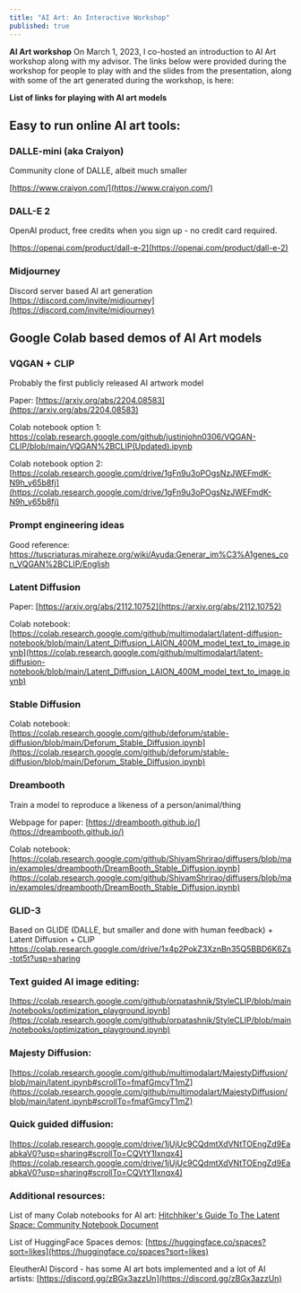 ```yaml
---
title: "AI Art: An Interactive Workshop"
published: true
---
```


**AI Art workshop**
On March 1, 2023, I co-hosted an introduction to AI Art workshop along with my advisor. The links below were provided during the workshop for people to play with and the slides from the presentation, along with some of the art generated during the workshop, is here:
<a href="/assets/AI Art.pdf" download>

</a>


**List of links for playing with AI art models**


## Easy to run online AI art tools:

### DALLE-mini (aka Craiyon)
Community clone of DALLE, albeit much smaller

[https://www.craiyon.com/](https://www.craiyon.com/)

### DALL-E 2
OpenAI product, free credits when you sign up - no credit card required.

[https://openai.com/product/dall-e-2](https://openai.com/product/dall-e-2)

### Midjourney
Discord server based AI art generation
[https://discord.com/invite/midjourney](https://discord.com/invite/midjourney)


## Google Colab based demos of AI Art models


### VQGAN + CLIP
Probably the first publicly released AI artwork model

Paper: [https://arxiv.org/abs/2204.08583](https://arxiv.org/abs/2204.08583)

Colab notebook option 1:
[https://colab.research.google.com/github/justinjohn0306/VQGAN-CLIP/blob/main/VQGAN%2BCLIP(Updated).ipynb ](https://colab.research.google.com/github/justinjohn0306/VQGAN-CLIP/blob/main/VQGAN%2BCLIP(Updated).ipynb )

Colab notebook option 2:
[https://colab.research.google.com/drive/1gFn9u3oPOgsNzJWEFmdK-N9h_y65b8fj](https://colab.research.google.com/drive/1gFn9u3oPOgsNzJWEFmdK-N9h_y65b8fj)


### Prompt engineering ideas
Good reference: [https://tuscriaturas.miraheze.org/wiki/Ayuda:Generar_im%C3%A1genes_con_VQGAN%2BCLIP/English ](https://tuscriaturas.miraheze.org/wiki/Ayuda:Generar_im%C3%A1genes_con_VQGAN%2BCLIP/English )


### Latent Diffusion 
Paper: [https://arxiv.org/abs/2112.10752](https://arxiv.org/abs/2112.10752)

Colab notebook:
[https://colab.research.google.com/github/multimodalart/latent-diffusion-notebook/blob/main/Latent_Diffusion_LAION_400M_model_text_to_image.ipynb](https://colab.research.google.com/github/multimodalart/latent-diffusion-notebook/blob/main/Latent_Diffusion_LAION_400M_model_text_to_image.ipynb)


### Stable Diffusion
Colab notebook:
[https://colab.research.google.com/github/deforum/stable-diffusion/blob/main/Deforum_Stable_Diffusion.ipynb](https://colab.research.google.com/github/deforum/stable-diffusion/blob/main/Deforum_Stable_Diffusion.ipynb)

### Dreambooth
Train a model to reproduce a likeness of a person/animal/thing

Webpage for paper: 
[https://dreambooth.github.io/](https://dreambooth.github.io/)

Colab notebook:
[https://colab.research.google.com/github/ShivamShrirao/diffusers/blob/main/examples/dreambooth/DreamBooth_Stable_Diffusion.ipynb](https://colab.research.google.com/github/ShivamShrirao/diffusers/blob/main/examples/dreambooth/DreamBooth_Stable_Diffusion.ipynb)



### GLID-3 
Based on GLIDE (DALLE, but smaller and done with human feedback) + Latent Diffusion + CLIP
[https://colab.research.google.com/drive/1x4p2PokZ3XznBn35Q5BBD6K6Zs-tot5t?usp=sharing
](https://colab.research.google.com/drive/1x4p2PokZ3XznBn35Q5BBD6K6Zs-tot5t?usp=sharing
)

### Text guided AI image editing:
[https://colab.research.google.com/github/orpatashnik/StyleCLIP/blob/main/notebooks/optimization_playground.ipynb](https://colab.research.google.com/github/orpatashnik/StyleCLIP/blob/main/notebooks/optimization_playground.ipynb)

### Majesty Diffusion:
[https://colab.research.google.com/github/multimodalart/MajestyDiffusion/blob/main/latent.ipynb#scrollTo=fmafGmcyT1mZ](https://colab.research.google.com/github/multimodalart/MajestyDiffusion/blob/main/latent.ipynb#scrollTo=fmafGmcyT1mZ) 

### Quick guided diffusion:
[https://colab.research.google.com/drive/1jUjUc9CQdmtXdVNtTOEngZd9EaabkaV0?usp=sharing#scrollTo=CQVtY1Ixnqx4](https://colab.research.google.com/drive/1jUjUc9CQdmtXdVNtTOEngZd9EaabkaV0?usp=sharing#scrollTo=CQVtY1Ixnqx4)



### Additional resources:
List of many Colab notebooks for AI art:
[Hitchhiker's Guide To The Latent Space: Community Notebook Document](https://docs.google.com/document/d/1ON4unvrGC2fSEAHMVb4idopPlWmzM0Lx5cxiOXG47k4/edit)

List of HuggingFace Spaces demos:
[https://huggingface.co/spaces?sort=likes](https://huggingface.co/spaces?sort=likes)

EleutherAI Discord - has some AI art bots implemented and a lot of AI artists:
[https://discord.gg/zBGx3azzUn](https://discord.gg/zBGx3azzUn)
